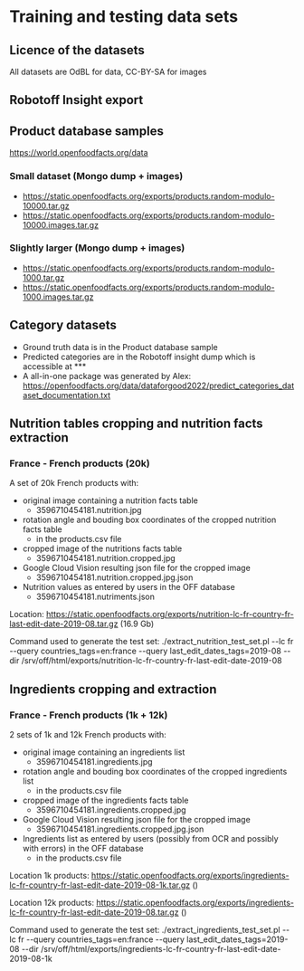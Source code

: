 # Training and testing data sets
## Licence of the datasets
All datasets are OdBL for data, CC-BY-SA for images

## Robotoff Insight export

## Product database samples
https://world.openfoodfacts.org/data
### Small dataset (Mongo dump + images)
* https://static.openfoodfacts.org/exports/products.random-modulo-10000.tar.gz
* https://static.openfoodfacts.org/exports/products.random-modulo-10000.images.tar.gz
### Slightly larger (Mongo dump + images)
* https://static.openfoodfacts.org/exports/products.random-modulo-1000.tar.gz
* https://static.openfoodfacts.org/exports/products.random-modulo-1000.images.tar.gz 

## Category datasets
* Ground truth data is in the Product database sample
* Predicted categories are in the Robotoff insight dump which is accessible at ***
* A all-in-one package was generated by Alex: https://openfoodfacts.org/data/dataforgood2022/predict_categories_dataset_documentation.txt

## Nutrition tables cropping and nutrition facts extraction

### France - French products (20k)

A set of 20k French products with:
* original image containing a nutrition facts table
    * 3596710454181.nutrition.jpg
* rotation angle and bouding box coordinates of the cropped nutrition facts table
    * in the products.csv file
* cropped image of the nutritions facts table
    * 3596710454181.nutrition.cropped.jpg
* Google Cloud Vision resulting json file for the cropped image
    * 3596710454181.nutrition.cropped.jpg.json
* Nutrition values as entered by users in the OFF database
    * 3596710454181.nutriments.json

Location: https://static.openfoodfacts.org/exports/nutrition-lc-fr-country-fr-last-edit-date-2019-08.tar.gz (16.9 Gb)

Command used to generate the test set:
./extract_nutrition_test_set.pl --lc fr --query countries_tags=en:france --query last_edit_dates_tags=2019-08 --dir /srv/off/html/exports/nutrition-lc-fr-country-fr-last-edit-date-2019-08

## Ingredients cropping and extraction

### France - French products (1k + 12k)

2 sets of 1k and 12k French products with:
* original image containing an ingredients list
    * 3596710454181.ingredients.jpg
* rotation angle and bouding box coordinates of the cropped ingredients list
    * in the products.csv file
* cropped image of the ingredients facts table
    * 3596710454181.ingredients.cropped.jpg
* Google Cloud Vision resulting json file for the cropped image
    * 3596710454181.ingredients.cropped.jpg.json
* Ingredients list as entered by users (possibly from OCR and possibly with errors) in the OFF database
    * in the products.csv file

Location 1k products: https://static.openfoodfacts.org/exports/ingredients-lc-fr-country-fr-last-edit-date-2019-08-1k.tar.gz ()

Location 12k products: https://static.openfoodfacts.org/exports/ingredients-lc-fr-country-fr-last-edit-date-2019-08.tar.gz ()

Command used to generate the test set:
./extract_ingredients_test_set.pl --lc fr --query countries_tags=en:france --query last_edit_dates_tags=2019-08 --dir /srv/off/html/exports/ingredients-lc-fr-country-fr-last-edit-date-2019-08-1k
